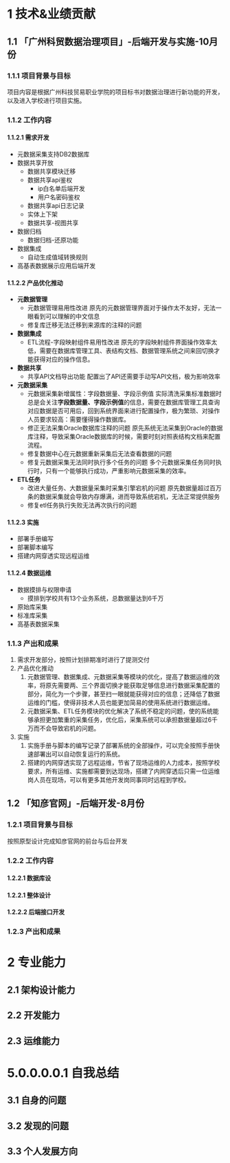 # 1 技术&业绩贡献
## 1.1 「广州科贸数据治理项目」-后端开发与实施-10月份
### 1.1.1 项目背景与目标
项目内容是根据广州科技贸易职业学院的项目标书对数据治理进行新功能的开发，以及进入学校进行项目实施。
### 1.1.2 工作内容
#### 1.1.2.1 需求开发
- 元数据采集支持DB2数据库
- 数据共享开放
	- 数据共享模块迁移
	- 数据共享api鉴权
		- ip白名单后端开发
		- 用户名密码鉴权
	- 数据共享api日志记录
	- 实体上下架
	- 数据共享-视图共享
- 数据归档
	- 数据归档-还原功能
- 数据集成
	- 自动生成值域转换规则
- 高基表数据展示应用后端开发
#### 1.1.2.2 产品优化推动
- **元数据管理**
	- 元数据管理易用性改进
	 原先的元数据管理界面对于操作太不友好，无法一眼看到可以理解的中文信息
	- 修复库迁移无法迁移到来源库的注释的问题
- **数据集成**
	- ETL流程-字段映射组件易用性改进
	 原先的字段映射组件界面操作效率太低，需要在数据库管理工具、表结构文档、数据管理系统之间来回切换才能获得对应的操作信息。
- **数据共享**
	- 共享API文档导出功能
	 配置出了API还需要手动写API文档，极为影响效率
- **元数据采集**
	- 元数据采集新增属性：字段数据量、字段示例值
	 实际清洗采集标准数据时总是会关注**字段数据量、字段示例值**的信息，需要在数据库管理工具查询对应数据是否可用后，回到系统界面来进行配置操作，极为繁琐、对操作人员要求较高：需要懂得操作数据库。
	- 修正无法采集Oracle数据库注释的问题
	 原先系统无法采集到Oracle的数据库注释，导致采集Oracle数据库的时候，需要时刻对照表结构文档来配置流程。
	- 修复数据中心在元数据重新采集后无法查看数据的问题
	- 修复元数据采集无法同时执行多个任务的问题
	 多个元数据采集任务同时执行时，只有一个能够执行成功，严重影响元数据采集的效率。
- **ETL任务**
	- 改进大量任务、大数据量采集时采集引擎宕机的问题
	 原先数据量超过百万条的数据采集就会导致内存爆满，进而导致系统宕机，无法正常提供服务
	- 修复etl任务执行失败无法再次执行的问题
#### 1.1.2.3 实施
- 部署手册编写
- 部署脚本编写
- 搭建内网穿透实现远程运维
#### 1.1.2.4 数据运维
- 数据摸排与权限申请
	- 摸排到学校共有13个业务系统，总数据量达到6千万
- 原始库采集
- 标准库采集
- 高基表数据采集

### 1.1.3 产出和成果
1. 需求开发部分，按照计划排期准时进行了提测交付
2. 产品优化推动
	1. 元数据管理、数据集成、元数据采集等模块的优化，提高了数据运维的效率，将原先需要两、三个界面切换才能获取足够信息进行数据采集配置的部分，简化为一个步骤，甚至扫一眼就能获得对应的信息；还降低了数据运维的门槛，使得非技术人员也能更加简易的使用系统进行数据运维。
	2. 元数据采集、ETL任务模块的优化解决了系统不稳定的问题，使的系统能够承担更加繁重的采集任务，优化后，采集系统可以承担数据量超过6千万而不会导致宕机的问题。
3. 实施
	1. 实施手册与脚本的编写记录了部署系统的全部操作，可以完全按照手册快速部署出可以自动恢复运行的系统。
	2. 搭建的内网穿透实现了远程运维，节省了现场运维的人力成本，按照学校要求，所有运维、实施都需要到达现场，搭建了内网穿透后只需一位运维岗人员在现场，可以有更多其他开发岗同事同时远程到学校。

## 1.2 「知彦官网」-后端开发-8月份
### 1.2.1 项目背景与目标
按照原型设计完成知彦官网的前台与后台开发
### 1.2.2 工作内容
#### 1.2.2.1 数据库设
#### 1.2.2.1 整体设计
#### 1.2.2.2 后端接口开发
### 1.2.3 产出和成果
# 2 专业能力
## 2.1 架构设计能力
## 2.2 开发能力
## 2.3 运维能力


# 5.0.0.0.0.1 自我总结
## 3.1 自身的问题
## 3.2 发现的问题
## 3.3 个人发展方向